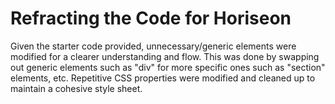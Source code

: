 # Refracting the Code for Horiseon

Given the starter code provided, unnecessary/generic elements were modified for a clearer understanding and flow. This was done by swapping out generic elements such as "div" for more specific ones such as "section" elements, etc. Repetitive CSS properties were modified and cleaned up to maintain a cohesive style sheet.